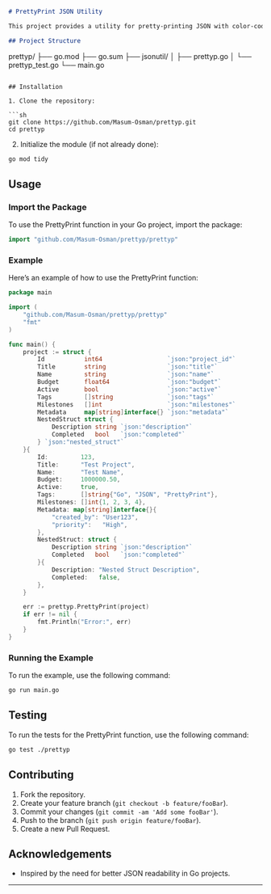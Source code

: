 ```markdown
# PrettyPrint JSON Utility

This project provides a utility for pretty-printing JSON with color-coded output. The utility is designed to print keys in blue and values in red, making it easier to read and debug JSON data.

## Project Structure

```
prettyp/
├── go.mod
├── go.sum
├── jsonutil/
│   ├── prettyp.go
│   └── prettyp_test.go
└── main.go
```

## Installation

1. Clone the repository:

```sh
git clone https://github.com/Masum-Osman/prettyp.git
cd prettyp
```

2. Initialize the module (if not already done):

```sh
go mod tidy
```

## Usage

### Import the Package

To use the PrettyPrint function in your Go project, import the package:

```go
import "github.com/Masum-Osman/prettyp/prettyp"
```

### Example

Here’s an example of how to use the PrettyPrint function:

```go
package main

import (
    "github.com/Masum-Osman/prettyp/prettyp"
    "fmt"
)

func main() {
    project := struct {
        Id           int64                  `json:"project_id"`
        Title        string                 `json:"title"`
        Name         string                 `json:"name"`
        Budget       float64                `json:"budget"`
        Active       bool                   `json:"active"`
        Tags         []string               `json:"tags"`
        Milestones   []int                  `json:"milestones"`
        Metadata     map[string]interface{} `json:"metadata"`
        NestedStruct struct {
            Description string `json:"description"`
            Completed   bool   `json:"completed"`
        } `json:"nested_struct"`
    }{
        Id:         123,
        Title:      "Test Project",
        Name:       "Test Name",
        Budget:     1000000.50,
        Active:     true,
        Tags:       []string{"Go", "JSON", "PrettyPrint"},
        Milestones: []int{1, 2, 3, 4},
        Metadata: map[string]interface{}{
            "created_by": "User123",
            "priority":   "High",
        },
        NestedStruct: struct {
            Description string `json:"description"`
            Completed   bool   `json:"completed"`
        }{
            Description: "Nested Struct Description",
            Completed:   false,
        },
    }

    err := prettyp.PrettyPrint(project)
    if err != nil {
        fmt.Println("Error:", err)
    }
}
```

### Running the Example

To run the example, use the following command:

```sh
go run main.go
```

## Testing

To run the tests for the PrettyPrint function, use the following command:

```sh
go test ./prettyp
```

<!-- ## License

This project is licensed under the MIT License - see the [LICENSE](LICENSE) file for details. -->

## Contributing

1. Fork the repository.
2. Create your feature branch (`git checkout -b feature/fooBar`).
3. Commit your changes (`git commit -am 'Add some fooBar'`).
4. Push to the branch (`git push origin feature/fooBar`).
5. Create a new Pull Request.

## Acknowledgements

- Inspired by the need for better JSON readability in Go projects.

---
